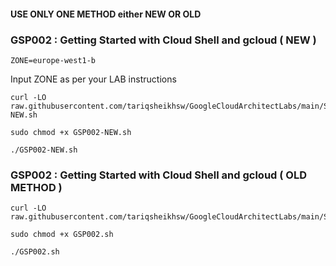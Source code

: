 #### USE ONLY ONE METHOD either NEW OR OLD

### GSP002 : Getting Started with Cloud Shell and gcloud ( NEW )

```
ZONE=europe-west1-b
```
Input ZONE as per your LAB instructions 

```
curl -LO raw.githubusercontent.com/tariqsheikhsw/GoogleCloudArchitectLabs/main/Solutions/GSP002-NEW.sh

sudo chmod +x GSP002-NEW.sh

./GSP002-NEW.sh
```




### GSP002 : Getting Started with Cloud Shell and gcloud ( OLD METHOD )

```
curl -LO raw.githubusercontent.com/tariqsheikhsw/GoogleCloudArchitectLabs/main/Solutions/GSP002.sh

sudo chmod +x GSP002.sh

./GSP002.sh
```


